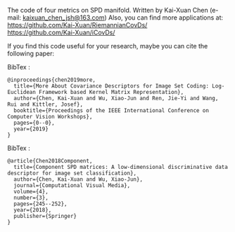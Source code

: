 ﻿The code of four metrics on SPD manifold. Written by Kai-Xuan Chen (e-mail: kaixuan_chen_jsh@163.com)
Also, you can find more applications at:  
https://github.com/Kai-Xuan/RiemannianCovDs/  
https://github.com/Kai-Xuan/iCovDs/  


If you find this code useful for your research, maybe you can cite the following paper:

BibTex : 
```
@inproceedings{chen2019more,
  title={More About Covariance Descriptors for Image Set Coding: Log-Euclidean Framework based Kernel Matrix Representation},
  author={Chen, Kai-Xuan and Wu, Xiao-Jun and Ren, Jie-Yi and Wang, Rui and Kittler, Josef},
  booktitle={Proceedings of the IEEE International Conference on Computer Vision Workshops},
  pages={0--0},
  year={2019}
}
```

BibTex : 
```
@article{Chen2018Component,
  title={Component SPD matrices: A low-dimensional discriminative data descriptor for image set classification},
  author={Chen, Kai-Xuan and Wu, Xiao-Jun},
  journal={Computational Visual Media},
  volume={4},
  number={3},
  pages={245--252},
  year={2018},
  publisher={Springer}
} 
```
